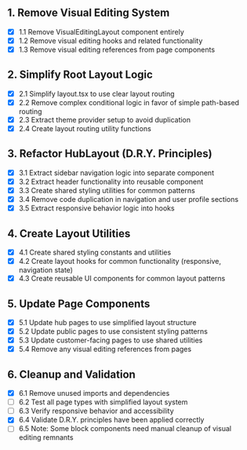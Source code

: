 ## 1. Remove Visual Editing System
- [x] 1.1 Remove VisualEditingLayout component entirely
- [x] 1.2 Remove visual editing hooks and related functionality
- [x] 1.3 Remove visual editing references from page components

## 2. Simplify Root Layout Logic
- [x] 2.1 Simplify layout.tsx to use clear layout routing
- [x] 2.2 Remove complex conditional logic in favor of simple path-based routing
- [x] 2.3 Extract theme provider setup to avoid duplication
- [x] 2.4 Create layout routing utility functions

## 3. Refactor HubLayout (D.R.Y. Principles)
- [x] 3.1 Extract sidebar navigation logic into separate component
- [x] 3.2 Extract header functionality into reusable component
- [x] 3.3 Create shared styling utilities for common patterns
- [x] 3.4 Remove code duplication in navigation and user profile sections
- [x] 3.5 Extract responsive behavior logic into hooks

## 4. Create Layout Utilities
- [x] 4.1 Create shared styling constants and utilities
- [x] 4.2 Create layout hooks for common functionality (responsive, navigation state)
- [x] 4.3 Create reusable UI components for common layout patterns

## 5. Update Page Components
- [x] 5.1 Update hub pages to use simplified layout structure
- [x] 5.2 Update public pages to use consistent styling patterns
- [x] 5.3 Update customer-facing pages to use shared utilities
- [x] 5.4 Remove any visual editing references from pages

## 6. Cleanup and Validation
- [x] 6.1 Remove unused imports and dependencies
- [ ] 6.2 Test all page types with simplified layout system
- [ ] 6.3 Verify responsive behavior and accessibility
- [x] 6.4 Validate D.R.Y. principles have been applied correctly
- [ ] 6.5 Note: Some block components need manual cleanup of visual editing remnants
